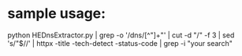 # sample usage:


python HEDnsExtractor.py | grep -o '/dns/[^"]\+"' | cut -d "/" -f 3 | sed 's/"$//' | httpx -title -tech-detect -status-code | grep -i "your search"
